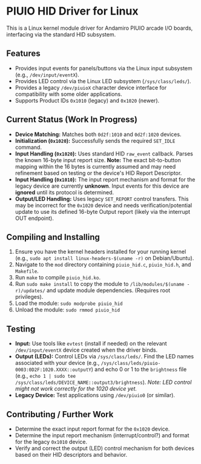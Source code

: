 # PIUIO HID Driver for Linux

This is a Linux kernel module driver for Andamiro PIUIO arcade I/O boards, interfacing via the standard HID subsystem.

## Features

* Provides input events for panels/buttons via the Linux input subsystem (e.g., `/dev/input/eventX`).
* Provides LED control via the Linux LED subsystem (`/sys/class/leds/`).
* Provides a legacy `/dev/piuioX` character device interface for compatibility with some older applications.
* Supports Product IDs `0x1010` (legacy) and `0x1020` (newer).

## Current Status (Work In Progress)

* **Device Matching:** Matches both `0d2f:1010` and `0d2f:1020` devices.
* **Initialization (`0x1020`):** Successfully sends the required `SET_IDLE` command.
* **Input Handling (`0x1020`):** Uses standard HID `raw_event` callback. Parses the known 16-byte input report size. **Note:** The exact bit-to-button mapping within the 16 bytes is currently assumed and may need refinement based on testing or the device's HID Report Descriptor.
* **Input Handling (`0x1010`):** The input report mechanism and format for the legacy device are currently **unknown**. Input events for this device are **ignored** until its protocol is determined.
* **Output/LED Handling:** Uses legacy `SET_REPORT` control transfers. This may be incorrect for the `0x1020` device and needs verification/potential update to use its defined 16-byte Output report (likely via the interrupt OUT endpoint).

## Compiling and Installing

1.  Ensure you have the kernel headers installed for your running kernel (e.g., `sudo apt install linux-headers-$(uname -r)` on Debian/Ubuntu).
2.  Navigate to the `mod` directory containing `piuio_hid.c`, `piuio_hid.h`, and `Makefile`.
3.  Run `make` to compile `piuio_hid.ko`.
4.  Run `sudo make install` to copy the module to `/lib/modules/$(uname -r)/updates/` and update module dependencies. (Requires root privileges).
5.  Load the module: `sudo modprobe piuio_hid`
6.  Unload the module: `sudo rmmod piuio_hid`

## Testing

* **Input:** Use tools like `evtest` (install if needed) on the relevant `/dev/input/eventX` device created when the driver binds.
* **Output (LEDs):** Control LEDs via `/sys/class/leds/`. Find the LED names associated with your device (e.g., `/sys/class/leds/piuio-0003:0D2F:1020.XXXX::outputY`) and echo 0 or 1 to the `brightness` file (e.g., `echo 1 | sudo tee /sys/class/leds/DEVICE_NAME::output3/brightness`). *Note: LED control might not work correctly for the 1020 device yet.*
* **Legacy Device:** Test applications using `/dev/piuio0` (or similar).

## Contributing / Further Work

* Determine the exact input report format for the `0x1020` device.
* Determine the input report mechanism (interrupt/control?) and format for the legacy `0x1010` device.
* Verify and correct the output (LED) control mechanism for both devices based on their HID descriptors and behavior.